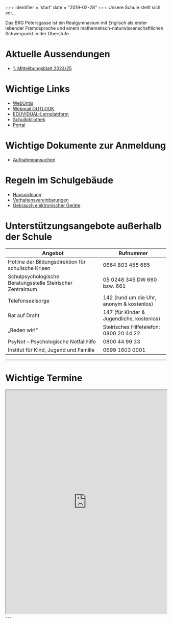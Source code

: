+++
identifier = 'start'
date = "2019-02-28"
+++
Unsere Schule stellt sich vor...

Das BRG Petersgasse ist ein Realgymnasium mit Englisch als erster lebender Fremdsprache und einem mathematisch-naturwissenschaftlichen Schwerpunkt in der Oberstufe.

# Aktuelle Aussendungen
* [1. Mitteilbungsblatt 2024/25](</1. Mitteilungsblatt 2024 25.pdf>)

# Wichtige Links

* [WebUntis](https://urania.webuntis.com/WebUntis/?school=brg-petersgasse#/basic/login)
* [Webmail OUTLOOK](http://www.outlook.com/petersgasse.at)
* [EDUVIDUAL-Lernplattform](https://www.eduvidual.at/local/eduvidual/pages/login.php)
* [Schulbibliothek](https://petersgasse.at/index.php/links/30-allgemein-schulbibliothek/46-schulbibliothek)
* [Portal](https://www.portal.at/pat/public/loginform?target=https://www.portal.at/pat/private&smquerydata=&smauthreason=0)

# Wichtige Dokumente zur Anmeldung
* [Aufnahmeansuchen](/Aufnahmeansu1KL.pdf)

# Regeln im Schulgebäude

* [Hausordnung](</Hausordnung Version 2.0.pdf>)
* [Verhaltensvereinbarungen](/Verhaltensvereinbarungen.pdf)
* [Gebrauch elektronischer Geräte](</Gebrauch elektronischer Geräte_Version 1.5.pdf>)

# Unterstützungsangebote außerhalb der Schule

|  Angebot  | Rufnummer |
|--------|--------|
| Hotline der Bildungsdirektion für schulische Krisen | 0664 803 455 665 |
| Schulpsychologische Beratungsstelle Steirischer Zentralraum | 05 0248 345 DW 660 bzw. 661 |
| Telefonseelsorge | 142 (rund um die Uhr, anonym & kostenlos) |
| Rat auf Draht | 147 (für Kinder & Jugendliche, kostenlos) |
| „Reden wir!“ | Steirisches Hilfetelefon: 0800 20 44 22 |
| PsyNot – Psychologische Notfallhilfe | 0800 44 99 33 |
| Institut für Kind, Jugend und Familie | 0699 1603 0001 |

---
# Wichtige Termine

<iframe id="blockrandom"
		name="iframe"
		src="https://outlook.office365.com/owa/calendar/d7f8a3ad77a74fb8ac309396f4c1f674@petersgasse.at/17489634fdce4639b5cba7f7738ad28216629884423289205626/calendar.html"
		width="100%"
		height="700"
		scrolling="auto"
		frameborder="1"
					title="Termine"
				class="wrapper"></iframe>
---